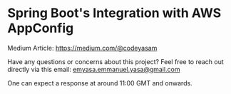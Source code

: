 # Spring Boot's Integration with AWS AppConfig

Medium Article: https://medium.com/@codeyasam

Have any questions or concerns about this project? Feel free to reach out directly via this email: emyasa.emmanuel.yasa@gmail.com

One can expect a response at around 11:00 GMT and onwards.